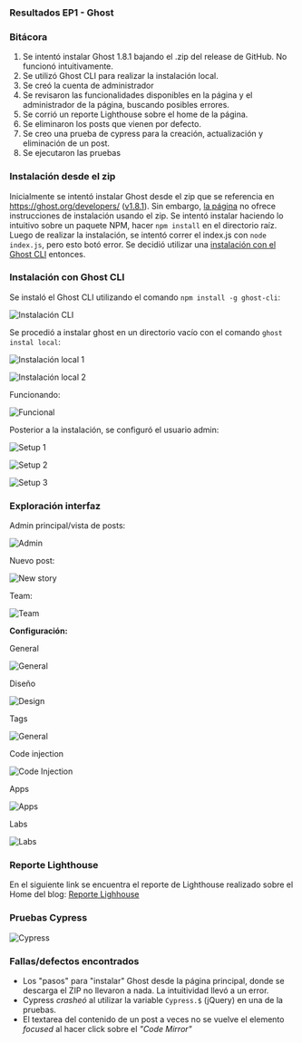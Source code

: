 ### Resultados EP1 - Ghost

### Bitácora
1. Se intentó instalar Ghost 1.8.1 bajando el .zip del release de GitHub. No funcionó intuitivamente.
2. Se utilizó Ghost CLI para realizar la instalación local.
3. Se creó la cuenta de administrador
4. Se revisaron las funcionalidades disponibles en la página y el administrador de la página, buscando posibles errores.
5. Se corrió un reporte Lighthouse sobre el home de la página.
6. Se eliminaron los posts que vienen por defecto.
7. Se creo una prueba de cypress para la creación, actualización y eliminación de un post.
8. Se ejecutaron las pruebas

### Instalación desde el zip
Inicialmente se intentó instalar Ghost desde el zip que se referencia en https://ghost.org/developers/ ([v1.8.1](https://github.com/TryGhost/Ghost/releases/download/1.8.1/Ghost-1.8.1.zip)). Sin embargo, [la página](https://docs.ghost.org/v1.0.0/docs/getting-started-guide) no ofrece instrucciones de instalación usando el zip. Se intentó instalar haciendo lo intuitivo sobre un paquete NPM, hacer `npm install` en el directorio raíz. Luego de realizar la instalación, se intentó correr el index.js con `node index.js`, pero esto botó error. Se decidió utilizar una [instalación con el Ghost CLI](https://docs.ghost.org/v1.0.0/docs/install-local#section-install-ghost-cli) entonces.

### Instalación con Ghost CLI
Se instaló el Ghost CLI utilizando el comando `npm install -g ghost-cli`:

![Instalación CLI](Instalación_CLI.jpg)

Se procedió a instalar ghost en un directorio vacío con el comando `ghost instal local`:

![Instalación local 1](Instalación_local_1.jpg)

![Instalación local 2](Instalación_local_2.jpg)

Funcionando:

![Funcional](Funcional.jpg)

Posterior a la instalación, se configuró el usuario admin:

![Setup 1](Setup1.jpg)

![Setup 2](Setup2.jpg)

![Setup 3](Setup3.jpg)

### Exploración interfaz

Admin principal/vista de posts:

![Admin](Admin.jpg)

Nuevo post:

![New story](New_story.jpg)

Team:

![Team](Team.jpg)

**Configuración:**

General

![General](Settings_general.jpg)

Diseño

![Design](Settings_design.jpg)

Tags

![General](Settings_tags.jpg)

Code injection

![Code Injection](Settings_code_injection.jpg)

Apps

![Apps](Settings_apps.jpg)

Labs

![Labs](Settings_labs.jpg)

### Reporte Lighthouse

En el siguiente link se encuentra el reporte de Lighthouse realizado sobre el Home del blog:
[Reporte Lighhouse](Reporte_Lighthouse.pdf)

### Pruebas Cypress

![Cypress](Cypress.jpg)

### Fallas/defectos encontrados
- Los "pasos" para "instalar" Ghost desde la página principal, donde se descarga el ZIP no llevaron a nada. La intuitividad llevó a un error.
- Cypress *crasheó* al utilizar la variable `Cypress.$` (jQuery) en una de la pruebas.
- El textarea del contenido de un post a veces no se vuelve el elemento *focused* al hacer click sobre el *"Code Mirror"*
